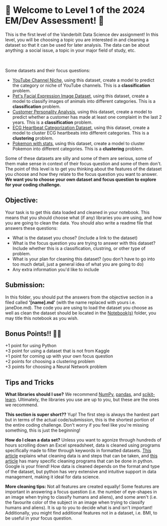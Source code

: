 # 🌴 Welcome to Level 1 of the 2024 EM/Dev Assessment! 🌴
This is the first level of the Vanderbilt Data Science dev assignment! In this level, you will be choosing a topic you are interested in and cleaning a dataset so that it can be used for later analysis. The data can be about anything: a social issue, a topic in your major field of study, etc.

<br><br> 
Some datasets and their focus questions:
- [YouTube Channel Niche](https://www.kaggle.com/datasets/nelgiriyewithana/global-youtube-statistics-2023), using this dataset, create a model to predict the category or niche of YouTube channels. This is a <b>classification</b> problem.
- [Pet's Facial Expression Image Dataset](https://www.kaggle.com/datasets/anshtanwar/pets-facial-expression-dataset), using this dataset, create a model to classify images of animals into different categories. This is a <b>classification</b> problem.
- [Customer Personality Analysis](https://www.kaggle.com/datasets/imakash3011/customer-personality-analysis), using this dataset, create a model to predict whether a customer has made at least one complaint in the last 2 years. This is a <b>classification</b> problem.
- [ECG Heartbeat Categorization Dataset](https://www.kaggle.com/datasets/shayanfazeli/heartbeat?select=ptbdb_abnormal.csv), using this dataset, create a model to cluster ECG heartbeats into different categories. This is a <b>clustering</b> problem.
- [Pokemon with stats](https://www.kaggle.com/datasets/abcsds/pokemon), using this dataset, create a model to cluster Pokemon into different categories. This is a <b>clustering</b> problem.

Some of these datasets are silly and some of them are serious, some of them make sense in context of their focus question and some of them don't. The point of this level is to get you thinking about the features of the dataset you choose and how they relate to the focus question you want to answer. <b>We want you to choose your own dataset and focus question to explore for your coding challenge.</b>


## Objective:
Your task is to get this data loaded and cleaned in your notebook. This means that you should choose what (if any) libraries you are using, and how you are going to clean the data. You should also write a readme file that answers these questions:
- What is the dataset you chose? (include a link to the dataset)
- What is the focus question you are trying to answer with this dataset? Include whether this is a classification, clustring, or other type of problem.
- What is your plan for cleaning this dataset? (you don't have to go into too much detail, just a general idea of what you are going to do) 
- Any extra information you'd like to include

## Submission:
In this folder, you should put the answers from the objective section in a filed called <b>'[name].md'</b> (with the name replaced with yours i.e. janeDoe.md). The code you are using to load the dataset you choose as well as clean the dataset should be located in the [Notebook(s)](/Notebook(s)/) folder, you may title this notebook as you wish.

## Bonus Points!! 💃💃
+1 point for using Python<br>
+3 point for using a dataset that is not from Kaggle<br>
+1 point for coming up with your own focus question<br>
+2 points for choosing a clustering problem<br>
+3 points for choosing a Neural Network problem<br>

## Tips and Tricks
  **What libraries should I use?**
  We recommend [NumPy](https://numpy.org/), [pandas](https://pandas.pydata.org/), and [scikit-learn](https://scikit-learn.org/stable/). Ultimately, the libraries you use are up to you, but these are the ones we recommend.

  **This section is super short??**
  Yup! The first step is always the hardest part but in terms of the actual code/submission, this is the shortest portion of the entire coding challenge. Don't worry if you feel like you're missing something, this is just the beginning!

  **How do I clean a data set?**
  Unless you want to agonize through hundreds of hours scrolling down an Excel spreadsheet, data is cleaned
  using programs specifically made to filter through keywords in formatted datasets.
  [This article](https://www.tableau.com/learn/articles/what-is-data-cleaning)
  explains what cleaning data is and steps that can be taken, and
  [this article](https://towardsdatascience.com/so-youve-got-a-dataset-here-s-how-you-clean-it-5d0b04a2ed86)
  has many specific cleaning programs that can be done in python. Google is your friend!
  How data is cleaned depends on the format and type of the dataset, but python has very extensive and intuitive support in
  data management, making it ideal for data science.

  **More cleaning tips:**
  Not all features are created equally! Some features are important in answering a focus question (i.e. the number of eye-shapes in an image when trying to classify humans and aliens), and some aren't (i.e. the favourite color of the subject in an image when trying to classify humans and aliens). It is up to you to decide what is and isn't important! Additionally, you might find additional features not in a dataset, i.e. BMI, to be useful in your focus question.
